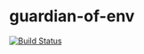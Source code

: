 # guardian-of-env
[![Build Status](https://travis-ci.org/hermeslin/guardian-of-env.svg?branch=master)](https://travis-ci.org/hermeslin/guardian-of-env)